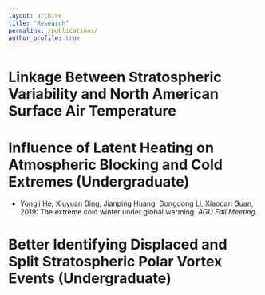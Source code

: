 ```yaml
---
layout: archive
title: "Research"
permalink: /publications/
author_profile: true
---
```


Linkage Between Stratospheric Variability and North American Surface Air Temperature
======

Influence of Latent Heating on Atmospheric Blocking and Cold Extremes (Undergraduate)
======
* Yongli He, <ins>Xiuyuan Ding</ins>, Jianping Huang, Dongdong Li, Xiaodan Guan, 2019: The extreme cold winter under global warming. _AGU Fall Meeting_.

Better Identifying Displaced and Split Stratospheric Polar Vortex Events (Undergraduate)
======

